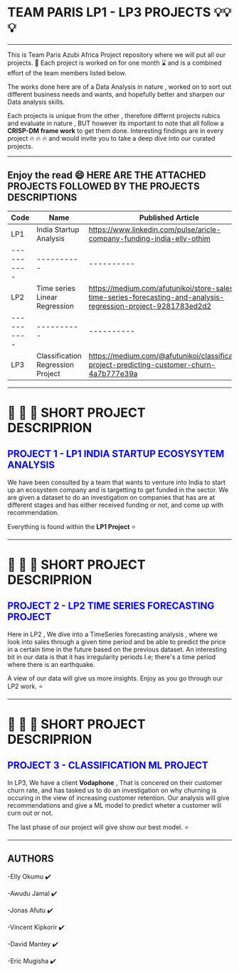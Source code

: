 # TEAM PARIS LP1 - LP3 PROJECTS :bulb::bulb: :bulb:
---
This is Team Paris Azubi Africa Project repository where we will put all our projects. :book:
Each project is worked on for one month :hourglass: and is a combined effort of the team members listed below.

The works done here are of a Data Analysis in nature , worked on to sort out different business needs and wants, and hopefully better and sharpen our Data analysis skills. 

Each projects is unique from the other , therefore differnt projects rubics and evaluate in nature , BUT however its important to note that all follow a **CRISP-DM frame work** to get them done. 
Interesting findings are in every project :fire: :fire: :fire: and would invite you to take a deep dive into our curated projects. 

---
Enjoy the read :smile:
**HERE ARE THE ATTACHED PROJECTS FOLLOWED BY THE PROJECTS DESCRIPTIONS**
---
| Code  | Name | Published Article | Deployed App |
|----------|----------|----------|----------|
| LP1   |  India Startup Analysis | https://www.linkedin.com/pulse/aricle-company-funding-india-elly-othim   | https://github.com/EllyOkumuAzubi/LP1-PARIS---INDIA-START-UP-ECOSYSTEM-ANALYSIS.git |
|----------|----------|----------|----------|
| LP2  | Time series Linear Regression | https://medium.com/afutunikoi/store-sales-time-series-forecasting-and-analysis-regression-project-9281783ed2d2   | https://github.com/EllyOkumuAzubi/LP2-REGRESSION-ANALTSIS-TIME-SERIES.-TEAM-PARIS-.git   |
|----------|----------|----------|----------|
| LP3   | Classification Regression Project   | https://medium.com/@afutunikoi/classification-project-predicting-customer-churn-4a7b777e39a   | https://github.com/EllyOkumuAzubi/Career_Accelerator_LP3-Classifcation.git   |

---
# :rocket: :rocket: :rocket: SHORT PROJECT DESCRIPRION
## <span style="color:blue">**PROJECT 1 - LP1 INDIA STARTUP ECOSYSYTEM ANALYSIS**</span>
We have been consulted by a team that wants to venture into India to start up an ecosystem company and is targetting to get funded in the sector.
We are given a dataset to do an investigation on companies that has are at different stages and has either received funding or not, and come up with recommendation. 

Everything is found within the **LP1 Project** :star:

---
# :rocket: :rocket: :rocket: SHORT PROJECT DESCRIPRION
## <span style="color:blue">**PROJECT 2 - LP2 TIME SERIES FORECASTING PROJECT**</span>
Here in LP2 , We dive into a TimeSeries forecasting analysis , where we look into sales through a given time period and be able to predict the price in a certain time in the future based on the previous dataset. 
An interesting bit in our data is that it has irregularity periods I.e; there's a time period where there is an earthquake.

A view of our data will give us more insights. 
Enjoy as you go through our LP2 work. :star:

---
# :rocket: :rocket: :rocket: SHORT PROJECT DESCRIPRION
## <span style="color:blue">****PROJECT 3 - CLASSIFICATION ML PROJECT****</span>
In LP3, We have a client **Vodaphone** , That is concered on their customer churn rate, and has tasked us to do an investigation on why churning is occuring in the view of increasing customer retention. 
Our analysis will give recommendations and give a ML model to predict wheter a customer will curn out or not. 

The last phase of our project will give show our best model. :star:

---
## **AUTHORS** 
-Elly Okumu :heavy_check_mark:

-Awudu Jamal :heavy_check_mark:

-Jonas Afutu :heavy_check_mark:

-Vincent Kipkorir :heavy_check_mark:

-David Mantey :heavy_check_mark:

-Eric Mugisha :heavy_check_mark:
